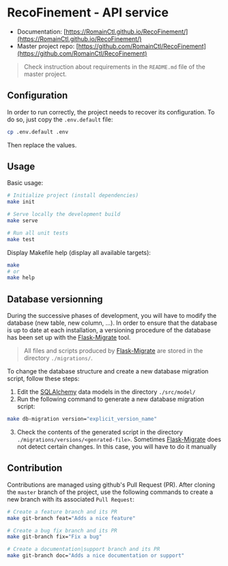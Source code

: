 # RecoFinement - API service

* Documentation: [https://RomainCtl.github.io/RecoFinement/](https://RomainCtl.github.io/RecoFinement/)
* Master project repo: [https://github.com/RomainCtl/RecoFinement](https://github.com/RomainCtl/RecoFinement)

> Check instruction about requirements in the `README.md` file of the master project.


## Configuration

In order to run correctly, the project needs to recover its configuration. To do so, just copy the `.env.default` file:

```bash
cp .env.default .env
```

Then replace the values.


## Usage

Basic usage:
```bash
# Initialize project (install dependencies)
make init

# Serve locally the development build
make serve

# Run all unit tests
make test
```

Display Makefile help (display all available targets):
```bash
make
# or
make help
```


## Database versionning

During the successive phases of development, you will have to modify the database (new table, new column, ...). In order to ensure that the database is up to date at each installation, a versioning procedure of the database has been set up with the [Flask-Migrate](https://flask-migrate.readthedocs.io/en/latest/) tool.

> All files and scripts produced by [Flask-Migrate](https://flask-migrate.readthedocs.io/en/latest/) are stored in the directory `./migrations/`.

To change the database structure and create a new database migration script, follow these steps:
1. Edit the [SQLAlchemy](https://www.sqlalchemy.org/) data models in the directory `./src/model/`
2. Run the following command to generate a new database migration script:
```bash
make db-migration version="explicit_version_name"
```
3. Check the contents of the generated script in the directory `./migrations/versions/<genrated-file>`. Sometimes [Flask-Migrate](https://flask-migrate.readthedocs.io/en/latest/) does not detect certain changes. In this case, you will have to do it manually

## Contribution

Contributions are managed using github's Pull Request (PR). After cloning the `master` branch of the project, use the following commands to create a new branch with its associated `Pull Request`:

```bash
# Create a feature branch and its PR
make git-branch feat="Adds a nice feature"

# Create a bug fix branch and its PR
make git-branch fix="Fix a bug"

# Create a documentation|support branch and its PR
make git-branch doc="Adds a nice documentation or support"
```
